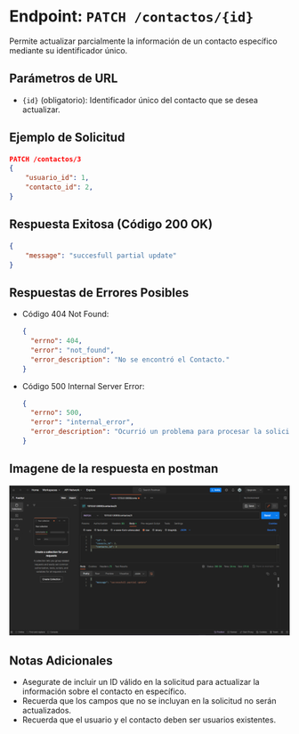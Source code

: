<!-- Documentacion de un endpoint patch que actualiza parcialmente un registro en la coleccion de contactos /contactos{id} -->

# Endpoint: `PATCH /contactos/{id}`

Permite actualizar parcialmente la información de un contacto específico mediante su identificador único.

## Parámetros de URL

- `{id}` (obligatorio): Identificador único del contacto que se desea actualizar.

## Ejemplo de Solicitud

```json
PATCH /contactos/3
{
    "usuario_id": 1,
    "contacto_id": 2,
}
```

## Respuesta Exitosa (Código 200 OK)

```json
{
    "message": "succesfull partial update"
}
```

## Respuestas de Errores Posibles

- Código 404 Not Found:

  ```json
  {
    "errno": 404,
    "error": "not_found",
    "error_description": "No se encontró el Contacto."
  }
  ```

- Código 500 Internal Server Error:

  ```json
  {
    "errno": 500,
    "error": "internal_error",
    "error_description": "Ocurrió un problema para procesar la solicitud"
  }
  ```

## Imagene de la respuesta en postman

![imagen](./contactosPatch.png)

## Notas Adicionales

- Asegurate de incluir un ID válido en la solicitud para actualizar la información sobre el contacto en específico.
- Recuerda que los campos que no se incluyan en la solicitud no serán actualizados.
- Recuerda que el usuario y el contacto deben ser usuarios existentes.
